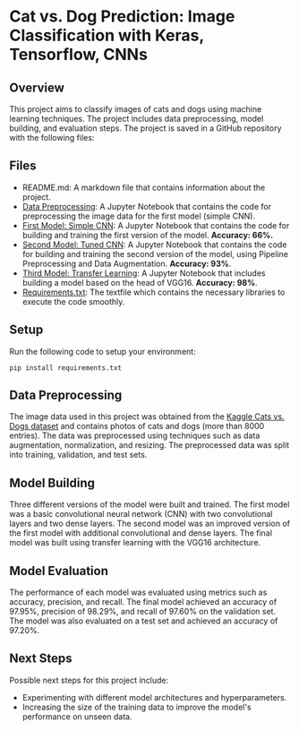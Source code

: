 # Cat vs. Dog Prediction: Image Classification with Keras, Tensorflow, CNNs 

## Overview
This project aims to classify images of cats and dogs using machine learning techniques. The project includes data preprocessing, model building, and evaluation steps. The project is saved in a GitHub repository with the following files:

## Files 

* README.md: A markdown file that contains information about the project.
* [Data Preprocessing](https://nbviewer.org/github/edwarjosep11/Cat-vs.-Dog-Prediction/blob/main/Data%20Preprocessing.ipynb): A Jupyter Notebook that contains the code for preprocessing the image data for the first model (simple CNN).
* [First Model: Simple CNN](https://nbviewer.org/github/edwarjosep11/Cat-vs.-Dog-Prediction/blob/main/First%20Model.ipynb): A Jupyter Notebook that contains the code for building and training the first version of the model. **Accuracy: 66%.**
* [Second Model: Tuned CNN](https://nbviewer.org/github/edwarjosep11/Cat-vs.-Dog-Prediction/blob/main/Second_model.ipynb): A Jupyter Notebook that contains the code for building and training the second version of the model, using Pipeline Preprocessing and Data Augmentation. **Accuracy: 93%**. 
* [Third Model: Transfer Learning](https://nbviewer.org/github/edwarjosep11/Cat-vs.-Dog-Prediction/blob/main/cat-vs-dog-transfer-learning.ipynb): A Jupyter Notebook that includes building a model based on the head of VGG16. **Accuracy: 98%**.
* [Requirements.txt](https://github.com/edwarjosep11/Cat-vs.-Dog-Prediction/blob/main/requirements.txt): The textfile which contains the necessary libraries to execute the code smoothly.

## Setup
Run the following code to setup your environment:
```
pip install requirements.txt
```


## Data Preprocessing
The image data used in this project was obtained from the [Kaggle Cats vs. Dogs dataset](https://www.kaggle.com/datasets/arpitjain007/dog-vs-cat-fastai) and contains photos of cats and dogs (more than 8000 entries). The data was preprocessed using techniques such as data augmentation, normalization, and resizing. The preprocessed data was split into training, validation, and test sets.

## Model Building
Three different versions of the model were built and trained. The first model was a basic convolutional neural network (CNN) with two convolutional layers and two dense layers. The second model was an improved version of the first model with additional convolutional and dense layers. The final model was built using transfer learning with the VGG16 architecture.

## Model Evaluation 
The performance of each model was evaluated using metrics such as accuracy, precision, and recall. The final model achieved an accuracy of 97.95%, precision of 98.29%, and recall of 97.60% on the validation set. The model was also evaluated on a test set and achieved an accuracy of 97.20%.

## Next Steps
Possible next steps for this project include:

* Experimenting with different model architectures and hyperparameters.
* Increasing the size of the training data to improve the model's performance on unseen data.
